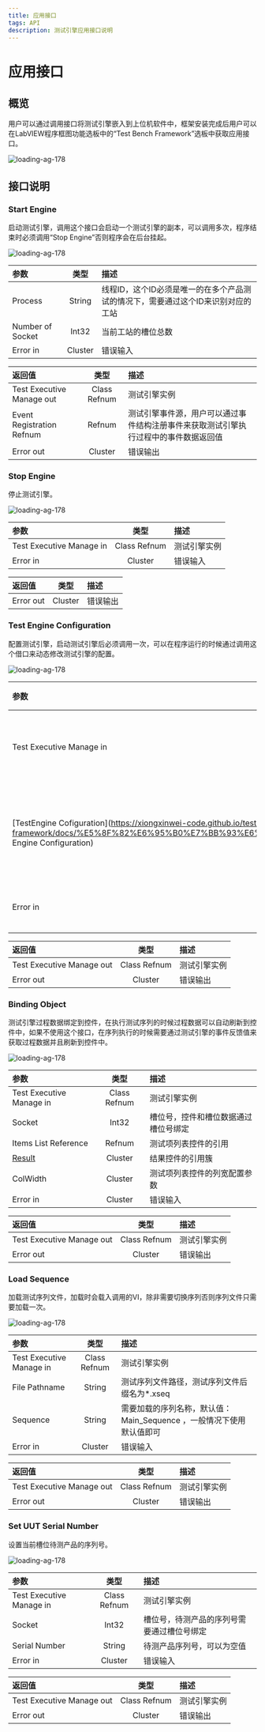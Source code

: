 ```yaml
---
title: 应用接口
tags: API
description: 测试引擎应用接口说明
---
```


# 应用接口

## 概览

用户可以通过调用接口将测试引擎嵌入到上位机软件中，框架安装完成后用户可以在LabVIEW程序框图功能选板中的“Test Bench Framework”选板中获取应用接口。

<img title="API" src="../assets/img/2025-08-28 144446.png" alt="loading-ag-178">

## 接口说明

### Start Engine

启动测试引擎，调用这个接口会启动一个测试引擎的副本，可以调用多次，程序结束时必须调用“Stop Engine”否则程序会在后台挂起。

<img title="API" src="../assets/img/2025-08-28 160234.png" alt="loading-ag-178">

| 参数               | 类型      | 描述                                          |
|:---------------- |:-------:|:------------------------------------------- |
| Process          | String  | 线程ID，这个ID必须是唯一的在多个产品测试的情况下，需要通过这个ID来识别对应的工站 |
| Number of Socket | Int32   | 当前工站的槽位总数                                   |
| Error in         | Cluster | 错误输入                                        |

| 返回值                       | 类型           | 描述                                         |
|:------------------------- |:------------:|:------------------------------------------ |
| Test Executive Manage out | Class Refnum | 测试引擎实例                                     |
| Event Registration Refnum | Refnum       | 测试引擎事件源，用户可以通过事件结构注册事件来获取测试引擎执行过程中的事件数据返回值 |
| Error out                 | Cluster      | 错误输出                                       |

### Stop Engine

停止测试引擎。

<img title="API" src="../assets/img/2025-08-28 160906.png" alt="loading-ag-178">

| 参数                       | 类型           | 描述     |
|:------------------------ |:------------:|:------ |
| Test Executive Manage in | Class Refnum | 测试引擎实例 |
| Error in                 | Cluster      | 错误输入   |

| 返回值       | 类型      | 描述   |
|:--------- |:-------:|:---- |
| Error out | Cluster | 错误输出 |

### Test Engine Configuration

配置测试引擎，启动测试引擎后必须调用一次，可以在程序运行的时候通过调用这个借口来动态修改测试引擎的配置。

<img title="API" src="../assets/img/2025-08-28 170612.png" alt="loading-ag-178">

| 参数                                                                                                                                                              | 类型           | 描述       |
|:--------------------------------------------------------------------------------------------------------------------------------------------------------------- |:------------:|:-------- |
| Test Executive Manage in                                                                                                                                        | Class Refnum | 测试引擎实例   |
| [TestEngine Cofiguration](https://xiongxinwei-code.github.io/test-bench-framework/docs/%E5%8F%82%E6%95%B0%E7%BB%93%E6%9E%84%E4%BD%93#Test Engine Configuration) | Cluster      | 测试引擎配置参数 |
| Error in                                                                                                                                                        | Cluster      | 错误输入     |

| 返回值                       | 类型           | 描述     |
|:------------------------- |:------------:|:------ |
| Test Executive Manage out | Class Refnum | 测试引擎实例 |
| Error out                 | Cluster      | 错误输出   |

### Binding Object

测试引擎过程数据绑定到控件，在执行测试序列的时候过程数据可以自动刷新到控件中，如果不使用这个接口，在序列执行的时候需要通过测试引擎的事件反馈值来获取过程数据并且刷新到控件中。

<img title="API" src="../assets/img/2025-08-29 103031.png" alt="loading-ag-178">

| 参数                                                                                                                          | 类型           | 描述                 |
|:--------------------------------------------------------------------------------------------------------------------------- |:------------:|:------------------ |
| Test Executive Manage in                                                                                                    | Class Refnum | 测试引擎实例             |
| Socket                                                                                                                      | Int32        | 槽位号，控件和槽位数据通过槽位号绑定 |
| Items List Reference                                                                                                        | Refnum       | 测试项列表控件的引用         |
| [Result](https://xiongxinwei-code.github.io/test-bench-framework/docs/%E5%8F%82%E6%95%B0%E7%BB%93%E6%9E%84%E4%BD%93#Result) | Cluster      | 结果控件的引用簇           |
| ColWidth                                                                                                                    | Cluster      | 测试项列表控件的列宽配置参数     |
| Error in                                                                                                                    | Cluster      | 错误输入               |

| 返回值                       | 类型           | 描述     |
|:------------------------- |:------------:|:------ |
| Test Executive Manage out | Class Refnum | 测试引擎实例 |
| Error out                 | Cluster      | 错误输出   |

### Load Sequence

加载测试序列文件，加载时会载入调用的VI，除非需要切换序列否则序列文件只需要加载一次。

<img title="API" src="../assets/img/2025-08-29 142642.png" alt="loading-ag-178">

| 参数                       | 类型           | 描述                                        |
|:------------------------ |:------------:|:----------------------------------------- |
| Test Executive Manage in | Class Refnum | 测试引擎实例                                    |
| File Pathname            | String       | 测试序列文件路径，测试序列文件后缀名为*.xseq                 |
| Sequence                 | String       | 需要加载的序列名称，默认值：Main_Sequence ，一般情况下使用默认值即可 |
| Error in                 | Cluster      | 错误输入                                      |

| 返回值                       | 类型           | 描述     |
|:------------------------- |:------------:|:------ |
| Test Executive Manage out | Class Refnum | 测试引擎实例 |
| Error out                 | Cluster      | 错误输出   |

### Set UUT Serial Number

设置当前槽位待测产品的序列号。

<img title="API" src="../assets/img/2025-08-29 143328.png" alt="loading-ag-178">

| 参数                       | 类型           | 描述                    |
|:------------------------ |:------------:|:--------------------- |
| Test Executive Manage in | Class Refnum | 测试引擎实例                |
| Socket                   | Int32        | 槽位号，待测产品的序列号需要通过槽位号绑定 |
| Serial Number            | String       | 待测产品序列号，可以为空值         |
| Error in                 | Cluster      | 错误输入                  |

| 返回值                       | 类型           | 描述     |
|:------------------------- |:------------:|:------ |
| Test Executive Manage out | Class Refnum | 测试引擎实例 |
| Error out                 | Cluster      | 错误输出   |
